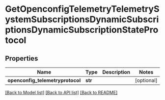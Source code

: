 # GetOpenconfigTelemetryTelemetrySystemSubscriptionsDynamicSubscriptionsDynamicSubscriptionStateProtocol

## Properties
Name | Type | Description | Notes
------------ | ------------- | ------------- | -------------
**openconfig_telemetryprotocol** | **str** |  | [optional] 

[[Back to Model list]](../README.md#documentation-for-models) [[Back to API list]](../README.md#documentation-for-api-endpoints) [[Back to README]](../README.md)



